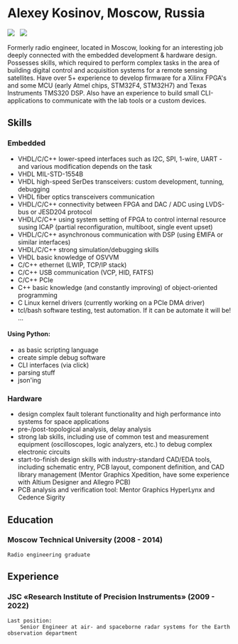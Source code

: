 # Alexey Kosinov, Moscow, Russia

[![](https://img.shields.io/badge/LinkedIn-0077B5?style=for-the-badge&logo=linkedin&logoColor=white)](https://www.linkedin.com/in/a-kosinov/)
&nbsp;
[![](https://img.shields.io/badge/ProtonMail-8B89CC?style=for-the-badge&logo=protonmail&logoColor=white)](mailto:kosinov@protonmail.com)
	
Formerly radio engineer, located in Moscow, looking for an interesting job deeply connected with the embedded development & hardware design. Possesses skills, which required to perform complex tasks in the area of building digital control and acquisition systems for a remote sensing satellites. 
Have over 5+ experience to develop firmware for a Xilinx FPGA's and some MCU (early Atmel chips, STM32F4, STM32H7) and Texas Instruments TMS320 DSP. 
Also have an experience to build small CLI-applications to communicate with the lab tools or a custom devices.

## Skills

### Embedded
  - VHDL/C/C++ lower-speed interfaces such as I2C, SPI, 1-wire, UART - and various modification depends on the task
  - VHDL       MIL-STD-1554B
  - VHDL       high-speed SerDes transceivers: custom development, tunning, debugging
  - VHDL       fiber optics transceivers communication
  - VHDL/C/C++ connectivity between FPGA and DAC / ADC using LVDS-bus or JESD204 protocol
  - VHDL/C/C++ using system setting of FPGA to control internal resource susing ICAP (partial reconfiguration, multiboot, single event upset)
  - VHDL/C/C++ asynchronous communication with DSP (using EMIFA or similar interfaces)
  - VHDL/C/C++ strong simulation/debugging skills
  - VHDL       basic knowledge of OSVVM
  - C/C++      ethernet (LWIP, TCP/IP stack)
  - C/C++      USB communication (VCP, HID, FATFS)
  - C/C++      PCIe
  - C++        basic knowledge (and constantly improving) of object-oriented programming
  - C          Linux kernel drivers (currently working on a PCIe DMA driver)
  - tcl/bash   software testing, test automation. If it can be automate it will be!
  ...

#### Using Python:
  - as basic scripting language
  - create simple debug software
  - CLI interfaces (via click)
  - parsing stuff
  - json'ing

### Hardware
  - design complex fault tolerant functionality and high performance into systems for space applications
  - pre-/post-topological analysis, delay analysis
  - strong lab skills, including use of common test and measurement equipment (oscilloscopes, logic analyzers, etc.) to debug complex electronic circuits
  - start-to-finish design skills with industry-standard CAD/EDA tools, including schematic entry, PCB layout, component definition, and CAD library management (Mentor Graphics Xpedition, have some experience with Altium Designer and Allegro PCB)
  - PCB analysis and verification tool: Mentor Graphics HyperLynx and Cedence Sigrity


## Education

### Moscow Technical University (2008 - 2014)
    Radio engineering graduate

## Experience

### JSC «Research Institute of Precision Instruments» (2009 - 2022)
    Last position:
        Senior Engineer at air- and spaceborne radar systems for the Earth observation department
